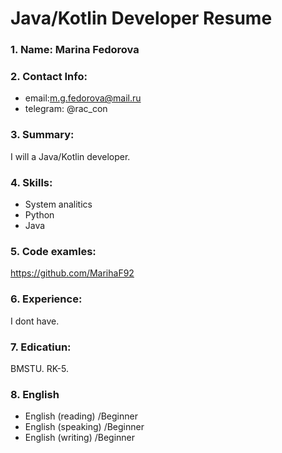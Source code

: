 # Java/Kotlin Developer Resume
### 1. Name: Marina Fedorova
### 2. Contact Info:

- email:m.g.fedorova@mail.ru
- telegram: @rac_con

### 3. Summary:
I will a Java/Kotlin developer. 
### 4. Skills:
- System analitics
- Python
- Java
### 5. Code examles:
https://github.com/MarihaF92
### 6. Experience:
I dont have.
### 7. Edicatiun:
BMSTU. RK-5.
### 8. English
- English (reading) /Beginner
- English (speaking) /Beginner
- English (writing) /Beginner
